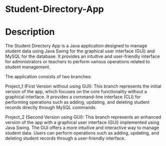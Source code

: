 # Student-Directory-App

# Description
The Student Directory App is a Java application designed to manage student data using Java Swing for the graphical user interface (GUI) and MySQL for the database. It provides an intuitive and user-friendly interface for administrators or teachers to perform various operations related to student management.

The application consists of two branches:

Project_1 (First Version without using GUI): This branch represents the initial version of the app, which focuses on the core functionality without a graphical interface. It provides a command-line interface (CLI) for performing operations such as adding, updating, and deleting student records directly through MySQL commands.

Project_2 (Second Version using GUI): This branch represents an enhanced version of the app with a graphical user interface (GUI) implemented using Java Swing. The GUI offers a more intuitive and interactive way to manage student data. Users can perform operations such as adding, updating, and deleting student records through a user-friendly interface.
